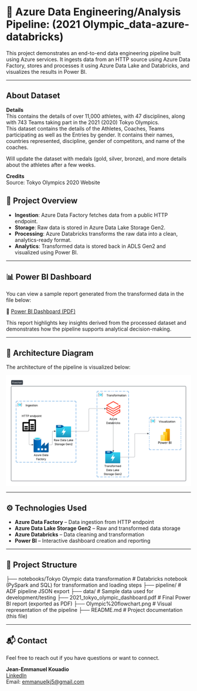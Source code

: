 # 🚀 Azure Data Engineering/Analysis Pipeline: (2021 Olympic_data-azure-databricks)

This project demonstrates an end-to-end data engineering pipeline built using Azure services. It ingests data from an HTTP source using Azure Data Factory, stores and processes it using Azure Data Lake and Databricks, and visualizes the results in Power BI.

---
## About Dataset

**Details**  
This contains the details of over 11,000 athletes, with 47 disciplines, along with 743 Teams taking part in the 2021 (2020) Tokyo Olympics.  
This dataset contains the details of the Athletes, Coaches, Teams participating as well as the Entries by gender. It contains their names, countries represented, discipline, gender of competitors, and name of the coaches.

Will update the dataset with medals (gold, silver, bronze), and more details about the athletes after a few weeks.

**Credits**  
Source: Tokyo Olympics 2020 Website

## 📌 Project Overview

- **Ingestion**: Azure Data Factory fetches data from a public HTTP endpoint.
- **Storage**: Raw data is stored in Azure Data Lake Storage Gen2.
- **Processing**: Azure Databricks transforms the raw data into a clean, analytics-ready format.
- **Analytics**: Transformed data is stored back in ADLS Gen2 and visualized using Power BI.

---

## 📊 Power BI Dashboard

You can view a sample report generated from the transformed data in the file below:

📄 [Power BI Dashboard (PDF)](./2021_tokyo_olympic_dashboard.pdf)

This report highlights key insights derived from the processed dataset and demonstrates how the pipeline supports analytical decision-making.

---

## 🧭 Architecture Diagram

The architecture of the pipeline is visualized below:

![Architecture Diagram](./Olympic%20flowchart.png)

---

## ⚙️ Technologies Used

- **Azure Data Factory** – Data ingestion from HTTP endpoint  
- **Azure Data Lake Storage Gen2** – Raw and transformed data storage  
- **Azure Databricks** – Data cleaning and transformation  
- **Power BI** – Interactive dashboard creation and reporting  

---

## 📁 Project Structure

├── notebooks/Tokyo Olympic data transformation # Databricks notebook (PySpark and SQL) for transformation and loading steps
├── pipeline/ # ADF pipeline JSON export
├── data/ # Sample data used for development/testing
├── 2021_tokyo_olympic_dashboard.pdf # Final Power BI report (exported as PDF)
├── Olympic%20flowchart.png # Visual representation of the pipeline
├── README.md # Project documentation (this file)

---

## 📬 Contact

Feel free to reach out if you have questions or want to connect.

**Jean-Emmanuel Kouadio**  
[LinkedIn](https://www.linkedin.com/in/j-emmanuel-k)  
Email: emmanuelkj5@gmail.com